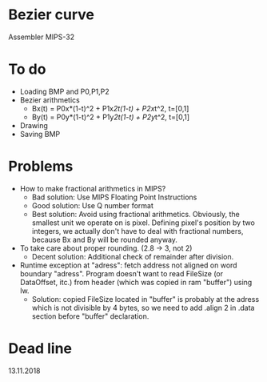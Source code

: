 # Bezier curve
Assembler MIPS-32
# To do 
- Loading BMP and P0,P1,P2
- Bezier arithmetics
  - Bx(t) = P0x*(1-t)^2 + P1x*2t(1-t) + P2x*t^2, t=[0,1]
  - By(t) = P0y*(1-t)^2 + P1y*2t(1-t) + P2y*t^2, t=[0,1]
- Drawing
- Saving BMP
# Problems
- How to make fractional arithmetics in MIPS?
  - Bad solution: Use MIPS Floating Point Instructions
  - Good solution: Use Q number format
  - Best solution: Avoid using fractional arithmetics. Obviously, the smallest
  unit we operate on is pixel. Defining pixel's position by two integers, we
  actually don't have to deal with fractional numbers, because Bx and By will be rounded anyway.
- To take care about proper rounding. (2.8 -> 3, not 2)
  - Decent solution: Additional check of remainder after division.
- Runtime exception at "adress": fetch address not aligned on word boundary "adress". 
Program doesn't want to read FileSize (or DataOffset, itc.) from header (which was copied in ram "buffer") using lw. 
  - Solution: copied FileSize located in "buffer" is probably at the adress which is not divisible by 4 bytes, so we need to add .align 2 in .data section before "buffer" declaration.
# Dead line
13.11.2018
